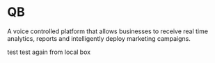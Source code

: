 # QB
A voice controlled platform that allows businesses to receive real time analytics, reports and intelligently deploy marketing campaigns.  

test
test again from local box
